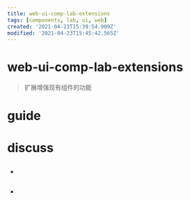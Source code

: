 ```yaml
---
title: web-ui-comp-lab-extensions
tags: [components, lab, ui, web]
created: '2021-04-23T15:39:54.909Z'
modified: '2021-04-23T15:45:42.565Z'
---
```


# web-ui-comp-lab-extensions

> 扩展增强现有组件的功能

# guide

# discuss

- ## 

- ## 
